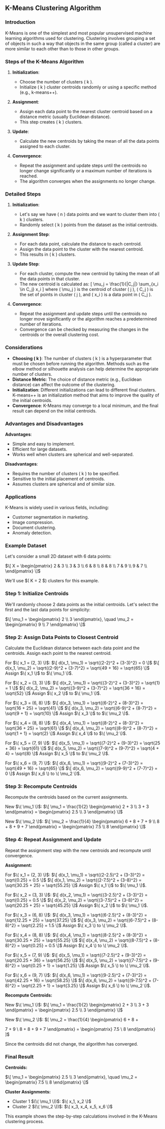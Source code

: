 ## K-Means Clustering Algorithm

### Introduction
K-Means is one of the simplest and most popular unsupervised machine learning algorithms used for clustering. Clustering involves grouping a set of objects in such a way that objects in the same group (called a cluster) are more similar to each other than to those in other groups.

### Steps of the K-Means Algorithm

1. **Initialization**:
   - Choose the number of clusters \( k \).
   - Initialize \( k \) cluster centroids randomly or using a specific method (e.g., k-means++).

2. **Assignment**:
   - Assign each data point to the nearest cluster centroid based on a distance metric (usually Euclidean distance).
   - This step creates \( k \) clusters.

3. **Update**:
   - Calculate the new centroids by taking the mean of all the data points assigned to each cluster.
   
4. **Convergence**:
   - Repeat the assignment and update steps until the centroids no longer change significantly or a maximum number of iterations is reached.
   - The algorithm converges when the assignments no longer change.

### Detailed Steps

1. **Initialization**:
   - Let's say we have \( n \) data points and we want to cluster them into \( k \) clusters.
   - Randomly select \( k \) points from the dataset as the initial centroids.

2. **Assignment Step**:
   - For each data point, calculate the distance to each centroid.
   - Assign the data point to the cluster with the nearest centroid.
   - This results in \( k \) clusters.

3. **Update Step**:
   - For each cluster, compute the new centroid by taking the mean of all the data points in that cluster.
   - The new centroid is calculated as:
     \[
     \mu_j = \frac{1}{|C_j|} \sum_{x_i \in C_j} x_i
     \]
     where \( \mu_j \) is the centroid of cluster \( j \), \( C_j \) is the set of points in cluster \( j \), and \( x_i \) is a data point in \( C_j \).

4. **Convergence**:
   - Repeat the assignment and update steps until the centroids no longer move significantly or the algorithm reaches a predetermined number of iterations.
   - Convergence can be checked by measuring the changes in the centroids or the overall clustering cost.


### Considerations

- **Choosing \( k \)**: The number of clusters \( k \) is a hyperparameter that must be chosen before running the algorithm. Methods such as the elbow method or silhouette analysis can help determine the appropriate number of clusters.
- **Distance Metric**: The choice of distance metric (e.g., Euclidean distance) can affect the outcome of the clustering.
- **Initialization**: Different initializations can lead to different final clusters. K-means++ is an initialization method that aims to improve the quality of the initial centroids.
- **Convergence**: K-Means may converge to a local minimum, and the final result can depend on the initial centroids.

### Advantages and Disadvantages

**Advantages**:
- Simple and easy to implement.
- Efficient for large datasets.
- Works well when clusters are spherical and well-separated.

**Disadvantages**:
- Requires the number of clusters \( k \) to be specified.
- Sensitive to the initial placement of centroids.
- Assumes clusters are spherical and of similar size.

### Applications

K-Means is widely used in various fields, including:
- Customer segmentation in marketing.
- Image compression.
- Document clustering.
- Anomaly detection.


### Example Dataset

Let's consider a small 2D dataset with 6 data points:

$\[
X = \begin{pmatrix}
2 & 3 \\
3 & 3 \\
6 & 8 \\
8 & 8 \\
7 & 9 \\
9 & 7 \\
\end{pmatrix}
\]$

We'll use $\( K = 2 \$) clusters for this example.

### Step 1: Initialize Centroids

We'll randomly choose 2 data points as the initial centroids. Let's select the first and the last data points for simplicity:

$\[
\mu_1 = \begin{pmatrix} 2 \\ 3 \end{pmatrix}, \quad \mu_2 = \begin{pmatrix} 9 \\ 7 \end{pmatrix}
\]$

### Step 2: Assign Data Points to Closest Centroid

Calculate the Euclidean distance between each data point and the centroids. Assign each point to the nearest centroid.

For $\( x_1 = (2, 3) \)$:
$\[
d(x_1, \mu_1) = \sqrt{(2-2)^2 + (3-3)^2} = 0
\]$
$\[
d(x_1, \mu_2) = \sqrt{(2-9)^2 + (3-7)^2} = \sqrt{49 + 16} = \sqrt{65}
\]$
Assign $\( x_1 \)$ to $\( \mu_1 \)$.

For $\( x_2 = (3, 3) \)$:
$\[
d(x_2, \mu_1) = \sqrt{(3-2)^2 + (3-3)^2} = \sqrt{1} = 1
\]$
$\[
d(x_2, \mu_2) = \sqrt{(3-9)^2 + (3-7)^2} = \sqrt{36 + 16} = \sqrt{52}
\]$
Assign $\( x_2 \)$ to $\( \mu_1 \)$.

For $\( x_3 = (6, 8) \)$:
$\[
d(x_3, \mu_1) = \sqrt{(6-2)^2 + (8-3)^2} = \sqrt{16 + 25} = \sqrt{41}
\]$
$\[
d(x_3, \mu_2) = \sqrt{(6-9)^2 + (8-7)^2} = \sqrt{9 + 1} = \sqrt{10}
\]$
Assign $\( x_3 \)$ to $\( \mu_2 \)$.

For $\( x_4 = (8, 8) \)$:
$\[
d(x_4, \mu_1) = \sqrt{(8-2)^2 + (8-3)^2} = \sqrt{36 + 25} = \sqrt{61}
\]$
$\[
d(x_4, \mu_2) = \sqrt{(8-9)^2 + (8-7)^2} = \sqrt{1 + 1} = \sqrt{2}
\]$
Assign $\( x_4 \)$ to $\( \mu_2 \)$.

For $\( x_5 = (7, 9) \)$:
$\[
d(x_5, \mu_1) = \sqrt{(7-2)^2 + (9-3)^2} = \sqrt{25 + 36} = \sqrt{61}
\]$
$\[
d(x_5, \mu_2) = \sqrt{(7-9)^2 + (9-7)^2} = \sqrt{4 + 4} = \sqrt{8}
\]$
Assign $\( x_5 \)$ to $\( \mu_2 \)$.

For $\( x_6 = (9, 7) \)$:
$\[
d(x_6, \mu_1) = \sqrt{(9-2)^2 + (7-3)^2} = \sqrt{49 + 16} = \sqrt{65}
\]$
$\[
d(x_6, \mu_2) = \sqrt{(9-9)^2 + (7-7)^2} = 0
\]$
Assign $\( x_6 \) to \( \mu_2 \)$.

### Step 3: Recompute Centroids

Recompute the centroids based on the current assignments.

New $\( \mu_1 \)$:
$\[
\mu_1 = \frac{1}{2} \begin{pmatrix} 2 + 3 \\ 3 + 3 \end{pmatrix} = \begin{pmatrix} 2.5 \\ 3 \end{pmatrix}
\]$

New $\( \mu_2 \)$:
$\[
\mu_2 = \frac{1}{4} \begin{pmatrix} 6 + 8 + 7 + 9 \\ 8 + 8 + 9 + 7 \end{pmatrix} = \begin{pmatrix} 7.5 \\ 8 \end{pmatrix}
\]$

### Step 4: Repeat Assignment and Update

Repeat the assignment step with the new centroids and recompute until convergence.

**Assignment:**

For $\( x_1 = (2, 3) \)$:
$\[
d(x_1, \mu_1) = \sqrt{(2-2.5)^2 + (3-3)^2} = \sqrt{0.25} = 0.5
\]$
$\[
d(x_1, \mu_2) = \sqrt{(2-7.5)^2 + (3-8)^2} = \sqrt{30.25 + 25} = \sqrt{55.25}
\]$
Assign $\( x_1 \)$ to $\( \mu_1 \)$.

For $\( x_2 = (3, 3) \)$:
$\[
d(x_2, \mu_1) = \sqrt{(3-2.5)^2 + (3-3)^2} = \sqrt{0.25} = 0.5
\]$
$\[
d(x_2, \mu_2) = \sqrt{(3-7.5)^2 + (3-8)^2} = \sqrt{20.25 + 25} = \sqrt{45.25}
\]$
Assign $\( x_2 \)$ to $\( \mu_1 \)$.

For $\( x_3 = (6, 8) \)$:
$\[
d(x_3, \mu_1) = \sqrt{(6-2.5)^2 + (8-3)^2} = \sqrt{12.25 + 25} = \sqrt{37.25}
\]$
$\[
d(x_3, \mu_2) = \sqrt{(6-7.5)^2 + (8-8)^2} = \sqrt{2.25} = 1.5
\]$
Assign $\( x_3 \) to \( \mu_2 \)$.

For $\( x_4 = (8, 8) \)$:
$\[
d(x_4, \mu_1) = \sqrt{(8-2.5)^2 + (8-3)^2} = \sqrt{30.25 + 25} = \sqrt{55.25}
\]$
$\[
d(x_4, \mu_2) = \sqrt{(8-7.5)^2 + (8-8)^2} = \sqrt{0.25} = 0.5
\]$
Assign $\( x_4 \) to \( \mu_2 \)$.

For $\( x_5 = (7, 9) \)$:
$\[
d(x_5, \mu_1) = \sqrt{(7-2.5)^2 + (9-3)^2} = \sqrt{20.25 + 36} = \sqrt{56.25}
\]$
$\[
d(x_5, \mu_2) = \sqrt{(7-7.5)^2 + (9-8)^2} = \sqrt{0.25 + 1} = \sqrt{1.25}
\]$
Assign $\( x_5 \) to \( \mu_2 \)$.

For $\( x_6 = (9, 7) \)$:
$\[
d(x_6, \mu_1) = \sqrt{(9-2.5)^2 + (7-3)^2} = \sqrt{42.25 + 16} = \sqrt{58.25}
\]$
$\[
d(x_6, \mu_2) = \sqrt{(9-7.5)^2 + (7-8)^2} = \sqrt{2.25 + 1} = \sqrt{3.25}
\]$
Assign $\( x_6 \) to \( \mu_2 \)$.

**Recompute Centroids:**

New $\( \mu_1 \)$:
$\[
\mu_1 = \frac{1}{2} \begin{pmatrix} 2 + 3 \\ 3 + 3 \end{pmatrix} = \begin{pmatrix} 2.5 \\ 3 \end{pmatrix}
\]$

New $\( \mu_2 \)$:
$\[
\mu_2 = \frac{1}{4} \begin{pmatrix} 6 + 8 + 

7 + 9 \\ 8 + 8 + 9 + 7 \end{pmatrix} = \begin{pmatrix} 7.5 \\ 8 \end{pmatrix}
\]$

Since the centroids did not change, the algorithm has converged.

### Final Result

**Centroids:**

$\[
\mu_1 = \begin{pmatrix} 2.5 \\ 3 \end{pmatrix}, \quad \mu_2 = \begin{pmatrix} 7.5 \\ 8 \end{pmatrix}
\]$

**Cluster Assignments:**

- Cluster 1 $(\( \mu_1 \))$: $\( x_1, x_2 \)$
- Cluster 2 $(\( \mu_2 \))$: $\( x_3, x_4, x_5, x_6 \)$

This example shows the step-by-step calculations involved in the K-Means clustering process.
